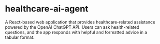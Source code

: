 # healthcare-ai-agent
A React-based web application that provides healthcare-related assistance powered by the OpenAI ChatGPT API. Users can ask health-related questions, and the app responds with helpful and formatted advice in a tabular format.
